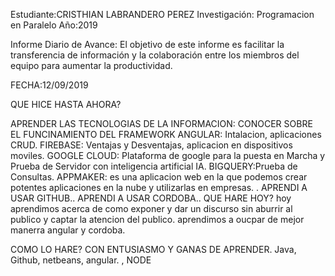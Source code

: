 Estudiante:CRISTHIAN LABRANDERO PEREZ Investigación: Programacion en Paralelo Año:2019

Informe Diario de Avance: El objetivo de este informe es facilitar la transferencia de información y la colaboración entre los miembros del equipo para aumentar la productividad.

FECHA:12/09/2019

QUE HICE HASTA AHORA?

APRENDER LAS TECNOLOGIAS DE LA INFORMACION:
CONOCER SOBRE EL FUNCINAMIENTO DEL FRAMEWORK ANGULAR: Intalacion, aplicaciones CRUD.
FIREBASE: Ventajas y Desventajas, aplicacion en dispositivos moviles.
GOOGLE CLOUD: Plataforma de google para la puesta en Marcha y Prueba de Servidor con inteligencia artificial IA.
BIGQUERY:Prueba de Consultas.
APPMAKER: es una aplicacion web en la que podemos crear potentes aplicaciones en la nube y utilizarlas en empresas. .
APRENDI A USAR GITHUB..
APRENDI A USAR CORDOBA..
QUE HARE HOY? 
hoy aprendimos acerca de como exponer y dar un discurso sin aburrir al publico y captar la atencion del publico.
aprendimos a oucpar de mejor manerra angular y cordoba.

COMO LO HARE? CON ENTUSIASMO Y GANAS DE APRENDER. Java, Github, netbeans, angular.
, NODE
